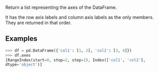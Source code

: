 Return a list representing the axes of the DataFrame.

It has the row axis labels and column axis labels as the only members.  
They are returned in that order.

## Examples

```python
>>> df = pd.DataFrame({'col1': [1, 2], 'col2': [3, 4]})
>>> df.axes
[RangeIndex(start=0, stop=2, step=1), Index(['col1', 'col2'],
dtype='object')]

```
